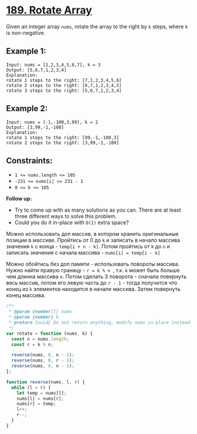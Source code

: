 # [189. Rotate Array](https://leetcode.com/problems/rotate-array/description/?envType=study-plan-v2&envId=top-interview-150)

Given an integer array `nums`, rotate the array to the right by `k` steps, where `k` is non-negative.

## Example 1:

```
Input: nums = [1,2,3,4,5,6,7], k = 3
Output: [5,6,7,1,2,3,4]
Explanation:
rotate 1 steps to the right: [7,1,2,3,4,5,6]
rotate 2 steps to the right: [6,7,1,2,3,4,5]
rotate 3 steps to the right: [5,6,7,1,2,3,4]
```

## Example 2:

```
Input: nums = [-1,-100,3,99], k = 2
Output: [3,99,-1,-100]
Explanation:
rotate 1 steps to the right: [99,-1,-100,3]
rotate 2 steps to the right: [3,99,-1,-100]
```

## Constraints:

- `1 <= nums.length <= 105`
- `-231 <= nums[i] <= 231 - 1`
- `0 <= k <= 105`

**Follow up:**

- Try to come up with as many solutions as you can. There are at least three different ways to solve this problem.
- Could you do it in-place with `O(1)` extra space?

Можно использовать доп массив, в котором хранить оригинальные позиции в массиве. Пройтись от 0 до `k` и записать в начало массива значения `k` с конца - `temp[i + n - k]`. Потом пройтись от `k` до `n` и записать значения с начала массива - `nums[i] = temp[i - k]`

Можно обойтись без доп памяти - использовать повороты массива. Нужно найти правую границу - `r = k % n `, т.к. `k` может быть больше чем длинна массива `n`. Потом сделать 3 поворота - сначала повернуть весь массив, потом его левую часть до `r - 1` - тогда получится что конец из `k` элементов находится в начале массива. Затем повернуть конец массива.

```js
/**
 * @param {number[]} nums
 * @param {number} k
 * @return {void} Do not return anything, modify nums in-place instead.
 */
var rotate = function (nums, k) {
  const n = nums.length;
  const r = k % n;

  reverse(nums, 0, n - 1);
  reverse(nums, 0, r - 1);
  reverse(nums, r, n - 1);
};

function reverse(nums, l, r) {
  while (l < r) {
    let temp = nums[l];
    nums[l] = nums[r];
    nums[r] = temp;
    l++;
    r--;
  }
}
```
